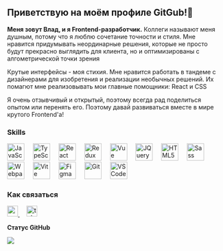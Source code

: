 <h2>Приветствую на моём профиле GitGub!👋</h2>

**Меня зовут Влад, и я Frontend-разработчик.** Коллеги называют меня душным, потому что я люблю сочетание точности и стиля. 
Мне нравится придумывать неординарные решения, которые не просто будут прекрасно выглядить для клиента, но и оптимизированы с алгометрической точки зрения

Крутые интерфейсы - моя стихия. Мне нравится работать в тандеме с дизайнерами для изобретения и реализации необычных решений. Их помагют мне реализовывать мои главные помощники: React и CSS

Я очень отзывчивый и открытый, поэтому всегда рад поделиться опытом или перенять его. Поэтому давай развиваться вместе в мире крутого Frontend'а!

### Skills

<p align="left">
    <img src="https://raw.githubusercontent.com/danielcranney/readme-generator/main/public/icons/skills/javascript-colored.svg" width="40" height="40" alt="JavaScript" />
    <img width="12" />
    <img src="https://raw.githubusercontent.com/danielcranney/readme-generator/main/public/icons/skills/typescript-colored.svg" width="40" height="40" alt="TypeScript" />
    <img width="12" />
    <img src="https://raw.githubusercontent.com/danielcranney/readme-generator/main/public/icons/skills/react-colored.svg" width="40" height="40" alt="React" />
    <img width="12" />
    <img src="https://raw.githubusercontent.com/danielcranney/readme-generator/main/public/icons/skills/redux-colored.svg" width="40" height="40" alt="Redux" />
    <img width="12" />
    <img src="https://raw.githubusercontent.com/danielcranney/readme-generator/main/public/icons/skills/vuejs-colored.svg" width="40" height="40" alt="Vue" />
    <img width="12" />
    <img src="https://raw.githubusercontent.com/danielcranney/readme-generator/main/public/icons/skills/jquery-colored.svg" width="40" height="40" alt="JQuery" />
    <img width="12" />
    <img src="https://raw.githubusercontent.com/danielcranney/readme-generator/main/public/icons/skills/html5-colored.svg" width="40" height="40" alt="HTML5" />
    <img width="12" />
    <img src="https://raw.githubusercontent.com/danielcranney/readme-generator/main/public/icons/skills/sass-colored.svg" width="40" height="40" alt="Sass" />
    <img width="12" />
    <img src="https://raw.githubusercontent.com/danielcranney/readme-generator/main/public/icons/skills/webpack-colored.svg" width="40" height="40" alt="Webpack" />
    <img width="12" />
    <img src="https://raw.githubusercontent.com/danielcranney/readme-generator/main/public/icons/skills/vite-colored.svg" width="40" height="40" alt="Vite" />
    <img width="12" />
    <img src="https://raw.githubusercontent.com/danielcranney/readme-generator/main/public/icons/skills/figma-colored.svg" width="40" height="40" alt="Figma" />
    <img width="12" />
    <img src="https://raw.githubusercontent.com/danielcranney/readme-generator/main/public/icons/skills/git-colored.svg" width="40" height="40" alt="Git" />
    <img width="12" />
    <img src="https://raw.githubusercontent.com/danielcranney/readme-generator/main/public/icons/skills/visualstudiocode.svg" width="40" height="40" alt="VS Code" />
</p>

### Как связаться

<p align="left"> 
    <a href="https://vk.com/ricktaft" target="_blank">
        <img src="https://img.shields.io/static/v1?message=Youtube&logo=youtube&label=&color=FF0000&logoColor=white&labelColor=&style=for-the-badge" height="25" alt="youtube logo"  />
    </a>
    <img width="12" />
    <a href="https://t.me/vlasenko_vlad" target="_blank">
        <img src="https://img.shields.io/badge/VK-blue?style=for-the-badge&logo=vk" height="25" alt="telegram logo"  />
    </a>
</p>


<b>Статус GitHub</b>

<a href="http://www.github.com/vlad-da"><img src="https://github-readme-streak-stats.herokuapp.com/?user=vlad-da&stroke=ffffff&background=1c1917&ring=0891b2&fire=0891b2&currStreakNum=ffffff&currStreakLabel=0891b2&sideNums=ffffff&sideLabels=ffffff&dates=ffffff&hide_border=true" /></a>